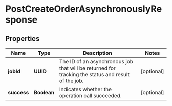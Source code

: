 

# PostCreateOrderAsynchronouslyResponse


## Properties

| Name | Type | Description | Notes |
|------------ | ------------- | ------------- | -------------|
|**jobId** | **UUID** | The ID of an asynchronous job that will be returned for tracking the status and result of the job. |  [optional] |
|**success** | **Boolean** | Indicates whether the operation call succeeded. |  [optional] |




